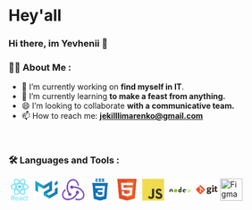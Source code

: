 <h1> Hey'all </h1>

### Hi there, im Yevhenii 👋

### :man_technologist: About Me :

- 🔭 I’m currently working on **find myself in IT**.
- 🌱 I’m currently learning **to make a feast from anything.**
- 😄 I’m looking to collaborate **with a communicative team.**
- 📫 How to reach me: **jekilllimarenko@gmail.com**

<img src="https://komarev.com/ghpvc/?username=yevheniili&style=flat-square&color=blueviolet" alt=""/>

### :hammer_and_wrench: Languages and Tools :
<div>
 <img src="https://github.com/devicons/devicon/blob/master/icons/react/react-original-wordmark.svg" title="React" alt="React" width="40" height="40"/>&nbsp;
 <img src="https://github.com/devicons/devicon/blob/master/icons/materialui/materialui-original.svg" title="Material UI" alt="Material UI" width="40" height="40"/>&nbsp;
 <img src="https://github.com/devicons/devicon/blob/master/icons/redux/redux-original.svg" title="Redux" alt="Redux " width="40" height="40"/>&nbsp;
 <img src="https://github.com/devicons/devicon/blob/master/icons/css3/css3-plain-wordmark.svg"  title="CSS3" alt="CSS" width="40" height="40"/>&nbsp;
 <img src="https://github.com/devicons/devicon/blob/master/icons/html5/html5-original.svg" title="HTML5" alt="HTML" width="40" height="40"/>&nbsp;
 <img src="https://github.com/devicons/devicon/blob/master/icons/javascript/javascript-original.svg" title="JavaScript" alt="JavaScript" width="40" height="40"/>&nbsp;
 <img src="https://github.com/devicons/devicon/blob/master/icons/nodejs/nodejs-original-wordmark.svg" title="NodeJS" alt="NodeJS" width="40" height="40"/>&nbsp;
 <img src="https://github.com/devicons/devicon/blob/master/icons/git/git-original-wordmark.svg" title="Git" **alt="Git" width="40" height="40"/>
 <img src="https://github.com/devicons/devicon/blob/master/icons/figma/figma-original-wordmark.svg" title="Figma" **alt="Figma" width="40" height="40"/>
 
</div>

